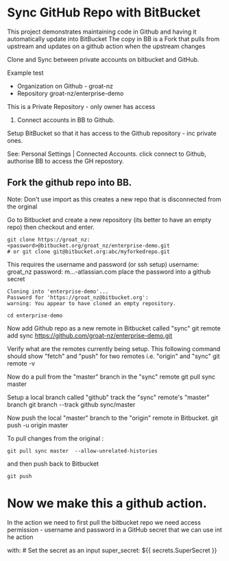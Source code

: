# Sync GitHub Repo with BitBucket

This project demonstrates maintaining code in Github and having it automatically update into BitBucket
The copy in BB is a Fork that pulls from upstream and updates on a github action when the upstream changes

Clone and Sync between private accounts on bitbucket and GitHub.

Example test
- Organization on Github - groat-nz
- Repository groat-nz/enterprise-demo

This is a Private Repository - only owner has access

1. Connect accounts in BB to Github. 

Setup BitBucket so that it has access to the Github repository - inc private ones.

See: Personal Settings | Connected Accounts.
click connect to Github,  authorise BB to access the GH repostory.

## Fork the github repo into BB.

Note: Don't use import as this creates a new repo that is disconnected from the orginal

Go to Bitbucket and create a new repository (its better to have an empty repo)
then checkout and enter.

    git clone https://groat_nz:<password>@bitbucket.org/groat_nz/enterprise-demo.git
    # or git clone git@bitbucket.org:abc/myforkedrepo.git

This requires the username and password (or ssh setup)
    username: groat_nz
    password: m...-atlassian.com
place the password into a github secret

    Cloning into 'enterprise-demo'...
    Password for 'https://groat_nz@bitbucket.org': 
    warning: You appear to have cloned an empty repository.

    cd enterprise-demo

Now add Github repo as a new remote in Bitbucket called "sync"
    git remote add sync https://github.com/groat-nz/enterprise-demo.git

Verify what are the remotes currently being setup. This following command should show "fetch" and "push" for two remotes i.e. "origin" and "sync"
    git remote -v

Now do a pull from the "master" branch in the "sync" remote 
    git pull sync master

Setup a local branch called "github" track the "sync" remote's "master" branch
    git branch --track github sync/master

Now push the local "master" branch to the "origin" remote in Bitbucket.
    git push -u origin master
    
To pull changes from the original :

    git pull sync master  --allow-unrelated-histories


and then push back to Bitbucket

    git push 


# Now we make this a github action. 

In the action we need to first pull the bitbucket repo
we need access permission - username and password in a GitHub secret that 
we can use int he action

  with: # Set the secret as an input
      super_secret: ${{ secrets.SuperSecret }}